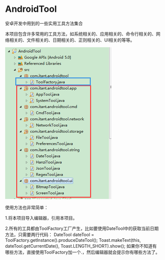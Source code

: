 # AndroidTool
安卓开发中用到的一些实用工具方法集合

本项目包含许多常用的工具方法，如系统相关的、应用相关的、命令行相关的、网络相关的、文件相关的、日期相关的、正则相关的、UI相关的等等。


![image](https://github.com/ITAnt/AndroidTool/blob/iTant/screenshots/结构图.png)


使用方法也非常简单：

1.将本项目导入编辑器，引用本项目。

2.所有的工具都由ToolFactory工厂产生，比如要使用DateTool中的获取当前日期方法，只需要两行代码：
DateTool dateTool = ToolFactory.getInstance().produceDateTool();
Toast.makeText(this, dateTool.getCurrentDate(), Toast.LENGTH_SHORT).show();
如果你不知道有哪些方法，直接使用ToolFactory加一个.，然后编辑器就会提示你有哪些方法了。

